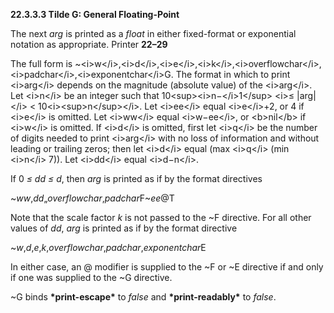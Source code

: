 **22.3.3.3 Tilde G: General Floating-Point** 

The next *arg* is printed as a *float* in either fixed-format or exponential notation as appropriate. Printer **22–29**

 

 

The full form is ~\<i\>w\</i\>,\<i\>d\</i\>,\<i\>e\</i\>,\<i\>k\</i\>,\<i\>overflowchar\</i\>,\<i\>padchar\</i\>,\<i\>exponentchar\</i\>G. The format in which to print \<i\>arg\</i\> depends on the magnitude (absolute value) of the \<i\>arg\</i\>. Let \<i\>n\</i\> be an integer such that 10\<sup\>\<i\>n−\</i\>1\</sup\> \<i\>≤ |arg|\</i\> \< 10\<i\>\<sup\>n\</sup\>\</i\>. Let \<i\>ee\</i\> equal \<i\>e\</i\>+2, or 4 if \<i\>e\</i\> is omitted. Let \<i\>ww\</i\> equal \<i\>w−ee\</i\>, or \<b\>nil\</b\> if \<i\>w\</i\> is omitted. If \<i\>d\</i\> is omitted, first let \<i\>q\</i\> be the number of digits needed to print \<i\>arg\</i\> with no loss of information and without leading or trailing zeros; then let \<i\>d\</i\> equal (max \<i\>q\</i\> (min \<i\>n\</i\> 7)). Let \<i\>dd\</i\> equal \<i\>d−n\</i\>. 

If 0 *≤ dd ≤ d*, then *arg* is printed as if by the format directives 

~*ww*,*dd*„*overflowchar*,*padchar*F~*ee*@T 

Note that the scale factor *k* is not passed to the ~F directive. For all other values of *dd*, *arg* is printed as if by the format directive 

~*w*,*d*,*e*,*k*,*overflowchar*,*padchar*,*exponentchar*E 

In either case, an @ modifier is supplied to the ~F or ~E directive if and only if one was supplied to the ~G directive. 

~G binds **\*print-escape\*** to *false* and **\*print-readably\*** to *false*. 

